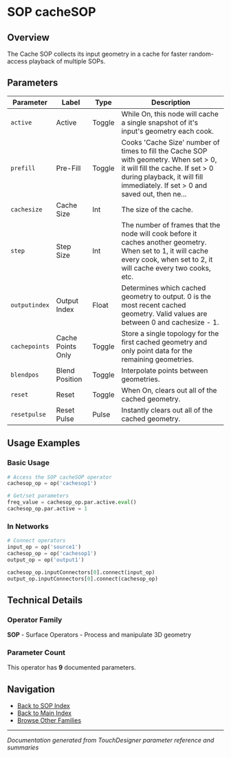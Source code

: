 # SOP cacheSOP

## Overview

The Cache SOP collects its input geometry in a cache for faster random-access playback of multiple SOPs.

## Parameters

| Parameter | Label | Type | Description |
|-----------|-------|------|-------------|
| `active` | Active | Toggle | While On, this node will cache a single snapshot of it's input's geometry each cook. |
| `prefill` | Pre-Fill | Toggle | Cooks 'Cache Size' number of times to fill the Cache SOP with geometry. When set > 0, it will fill the cache. If set > 0 during playback, it will fill immediately. If set > 0 and saved out, then ne... |
| `cachesize` | Cache Size | Int | The size of the cache. |
| `step` | Step Size | Int | The number of frames that the node will cook before it caches another geometry. When set to 1, it will cache every cook, when set to 2, it will cache every two cooks, etc. |
| `outputindex` | Output Index | Float | Determines which cached geometry to output. 0 is the most recent cached geometry. Valid values are between 0 and cachesize - 1. |
| `cachepoints` | Cache Points Only | Toggle | Store a single topology for the first cached geometry and only point data for the remaining geometries. |
| `blendpos` | Blend Position | Toggle | Interpolate points between geometries. |
| `reset` | Reset | Toggle | When On, clears out all of the cached geometry. |
| `resetpulse` | Reset Pulse | Pulse | Instantly clears out all of the cached geometry. |

## Usage Examples

### Basic Usage

```python
# Access the SOP cacheSOP operator
cachesop_op = op('cachesop1')

# Get/set parameters
freq_value = cachesop_op.par.active.eval()
cachesop_op.par.active = 1
```

### In Networks

```python
# Connect operators
input_op = op('source1')
cachesop_op = op('cachesop1')
output_op = op('output1')

cachesop_op.inputConnectors[0].connect(input_op)
output_op.inputConnectors[0].connect(cachesop_op)
```

## Technical Details

### Operator Family

**SOP** - Surface Operators - Process and manipulate 3D geometry

### Parameter Count

This operator has **9** documented parameters.

## Navigation

- [Back to SOP Index](../SOP/SOP_INDEX.md)
- [Back to Main Index](../OPERATORS_INDEX.md)
- [Browse Other Families](../OPERATORS_INDEX.md#quick-navigation)

---
*Documentation generated from TouchDesigner parameter reference and summaries*
